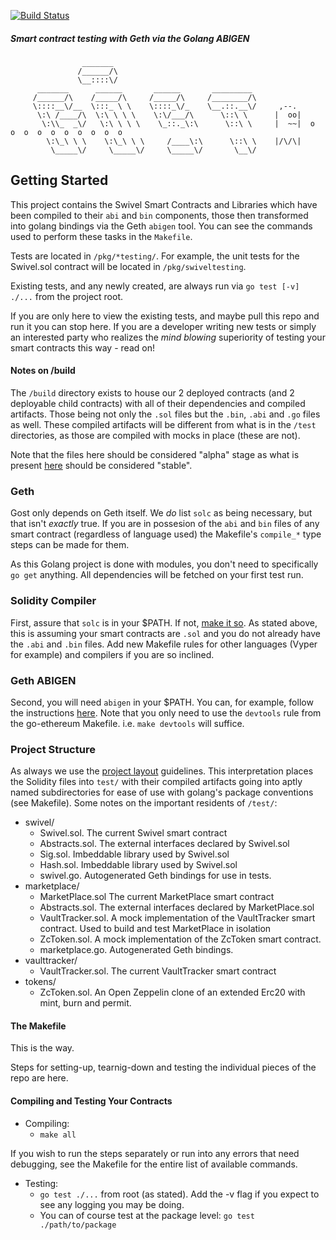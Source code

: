 [![Build Status](https://travis-ci.com/Swivel-Finance/gost.svg?token=mHzJQzb11WHSPwztZw8B&branch=main)](https://travis-ci.com/Swivel-Finance/gost)

##### Smart contract testing with Geth via the Golang ABIGEN

```
                _______
               /______/\
               \__::::\/
      _______      ______       ______       _________
     /______/\    /_____/\     /_____/\     /________/\
     \::::__\/__  \:::_ \ \    \::::_\/_    \__.::.__\/     ,--.
      \:\ /____/\  \:\ \ \ \    \:\/___/\      \::\ \      |  oo|
       \:\\_  _\/   \:\ \ \ \    \_::._\:\      \::\ \     |  ~~|  o  o  o  o  o  o  o  o  o  o
        \:\_\ \ \    \:\_\ \ \     /____\:\      \::\ \    |/\/\|
         \_____\/     \_____\/     \_____\/       \__\/
```

## Getting Started

This project contains the Swivel Smart Contracts and Libraries which have been compiled to their `abi` and `bin` components, those then transformed into
golang bindings via the Geth `abigen` tool. You can see the commands used to perform these tasks in the `Makefile`.

Tests are located in `/pkg/*testing/`. For example, the unit tests for the Swivel.sol contract will be located in `/pkg/swiveltesting`.

Existing tests, and any newly created, are always run via `go test [-v] ./...` from the project root.

If you are only here to view the existing tests, and maybe pull this repo and run it you can stop here. If you are a developer writing new tests or simply
an interested party who realizes the _mind blowing_ superiority of testing your smart contracts this way - read on!

#### Notes on /build

The `/build` directory exists to house our 2 deployed contracts (and 2 deployable child contracts) with all of their dependencies and compiled artifacts. Those being not only the `.sol` files but the
`.bin`, `.abi` and `.go` files as well. These compiled artifacts will be different from what is in the `/test` directories, as those are compiled with mocks in place (these are not).

Note that the files here should be considered "alpha" stage as what is present [here](https://github.com/Swivel-Finance/swivel/tree/main/contracts) should be considered "stable".

### Geth

Gost only depends on Geth itself. We _do_ list `solc` as being necessary, but that isn't _exactly_ true.
If you are in possesion of the `abi` and `bin` files of any smart contract (regardless of language used) the
Makefile's `compile_*` type steps can be made for them.

As this Golang project is done with modules, you don't need to specifically `go get` anything. All dependencies will be fetched on your first test run.

### Solidity Compiler

First, assure that `solc` is in your $PATH. If not, [make it so](https://docs.soliditylang.org/en/v0.8.0/installing-solidity.html). As stated above,
this is assuming your smart contracts are `.sol` and you do not already have the `.abi` and `.bin` files. Add new Makefile rules for other languages
(Vyper for example) and compilers if you are so inclined.

### Geth ABIGEN

Second, you will need `abigen` in your $PATH. You can, for example, follow the instructions [here](https://github.com/ethereum/go-ethereum).
Note that you only need to use the `devtools` rule from the go-ethereum Makefile. i.e. `make devtools` will suffice.

### Project Structure

As always we use the [project layout](https://github.com/golang-standards/project-layout) guidelines. This interpretation places the
Solidity files into `test/` with their compiled artifacts going into aptly named subdirectories for ease of use with
golang's package conventions (see Makefile). Some notes on the important residents of `/test/`:

- swivel/
  - Swivel.sol. The current Swivel smart contract
  - Abstracts.sol. The external interfaces declared by Swivel.sol
  - Sig.sol. Imbeddable library used by Swivel.sol
  - Hash.sol. Imbeddable library used by Swivel.sol
  - swivel.go. Autogenerated Geth bindings for use in tests.
- marketplace/
  - MarketPlace.sol The current MarketPlace smart contract
  - Abstracts.sol. The external interfaces declared by MarketPlace.sol
  - VaultTracker.sol. A mock implementation of the VaultTracker smart contract. Used to build and test MarketPlace in isolation
  - ZcToken.sol. A mock implementation of the ZcToken smart contract.
  - marketplace.go. Autogenerated Geth bindings.
- vaulttracker/
  - VaultTracker.sol. The current VaultTracker smart contract
- tokens/
  - ZcToken.sol. An Open Zeppelin clone of an extended Erc20 with mint, burn and permit.

#### The Makefile

This is the way.

Steps for setting-up, tearnig-down and testing the individual pieces of the repo are here.

#### Compiling and Testing Your Contracts

- Compiling:
  - `make all`

If you wish to run the steps separately or run into any errors that need debugging, see the Makefile for the entire list of available commands.

- Testing:
  - `go test ./...` from root (as stated). Add the -v flag if you expect to see any logging you may be doing.
  - You can of course test at the package level: `go test ./path/to/package`
